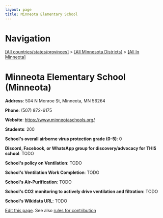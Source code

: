 ```yaml
---
layout: page
title: Minneota Elementary School
---
```

# Navigation

[[All countries/states/provinces]](../../..) > [[All Minnesota Districts]](../..) > [[All In Minneota]](..)

# Minneota Elementary School (Minneota)

**Address**: 504 N Monroe St, Minneota, MN 56264

**Phone**: (507) 872-6175

**Website**: <https://www.minneotaschools.org/>

**Students**: 200

**School's overall airborne virus protection grade (0-5)**: 0

**Discord, Facebook, or WhatsApp group for discovery/advocacy for THIS school**: TODO

**School's policy on Ventilation**: TODO

**School's Ventilation Work Completion**: TODO

**School's Air-Purification**: TODO

**School's CO2 monitoring to actively drive ventilation and filtration**: TODO

**School's Wikidata URL**: TODO


[Edit this page](https://github.com/ventilate-schools/MN/edit/main/./Minneota/Minneota_Elementary_School.md). See also [rules for contribution](../../../contribution-rules/)